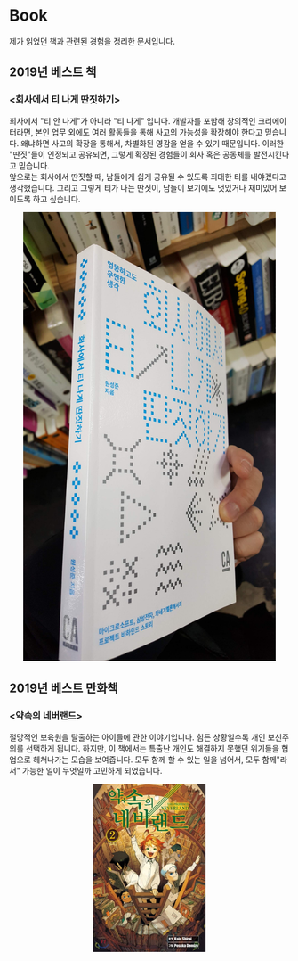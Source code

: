 # Book

제가 읽었던 책과 관련된 경험을 정리한 문서입니다.

## 2019년 베스트 책

### <회사에서 티 나게 딴짓하기>

회사에서 "티 안 나게"가 아니라 "티 나게" 입니다. 개발자를 포함해 창의적인 크리에이터라면, 본인 업무 외에도 여러 활동들을 통해 사고의 가능성을 확장해야 한다고 믿습니다. 왜냐하면 사고의 확장을 통해서, 차별화된 영감을 얻을 수 있기 때문입니다. 이러한 "딴짓"들이 인정되고 공유되면, 그렇게 확장된 경험들이 회사 혹은 공동체를 발전시킨다고 믿습니다.<br>
앞으로는 회사에서 딴짓할 때, 남들에게 쉽게 공유될 수 있도록 최대한 티를 내야겠다고 생각했습니다. 그리고 그렇게 티가 나는 딴짓이, 남들이 보기에도 멋있거나 재미있어 보이도록 하고 싶습니다.

<p align="center"><img src="./img/best_book_2019.jpeg" width="90%" /></p>

## 2019년 베스트 만화책

### <약속의 네버랜드>

절망적인 보육원을 탈출하는 아이들에 관한 이야기입니다. 힘든 상황일수록 개인 보신주의를 선택하게 됩니다. 하지만, 이 책에서는 특출난 개인도 해결하지 못했던 위기들을 협업으로 헤쳐나가는 모습을 보여줍니다. 모두 함께 할 수 있는 일을 넘어서, 모두 함께"라서" 가능한 일이 무엇일까 고민하게 되었습니다.

<p align="center"><img src="./img/best_comic_2019.jpeg" width="40%" /></p>
